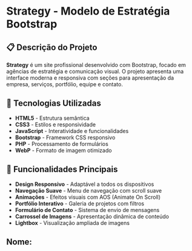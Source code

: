 # Strategy - Modelo de Estratégia Bootstrap

## 📋 Descrição do Projeto

**Strategy** é um  site profissional desenvolvido com Bootstrap, focado em agências de estratégia e comunicação visual. O projeto apresenta uma interface moderna e responsiva com seções para apresentação da empresa, serviços, portfólio, equipe e contato.


## 🚀 Tecnologias Utilizadas

- **HTML5** - Estrutura semântica
- **CSS3** - Estilos e responsividade
- **JavaScript** - Interatividade e funcionalidades
- **Bootstrap** - Framework CSS responsivo
- **PHP** - Processamento de formulários
- **WebP** - Formato de imagem otimizado

## 🎯 Funcionalidades Principais

- **Design Responsivo** - Adaptável a todos os dispositivos
- **Navegação Suave** - Menu de navegação com scroll suave
- **Animações** - Efeitos visuais com AOS (Animate On Scroll)
- **Portfólio Interativo** - Galeria de projetos com filtros
- **Formulário de Contato** - Sistema de envio de mensagens
- **Carrossel de Imagens** - Apresentação dinâmica de conteúdo
- **Lightbox** - Visualização ampliada de imagens

## Nome:
